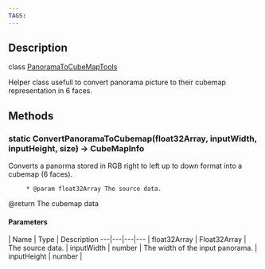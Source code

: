 ```yaml
---
TAGS:
---
```

## Description

class [PanoramaToCubeMapTools](/classes/2.4/PanoramaToCubeMapTools)

Helper class usefull to convert panorama picture to their cubemap representation in 6 faces.

## Methods

### static ConvertPanoramaToCubemap(float32Array, inputWidth, inputHeight, size) &rarr; CubeMapInfo

Converts a panorma stored in RGB right to left up to down format into a cubemap (6 faces).

         * @param float32Array The source data.

@return The cubemap data

#### Parameters
 | Name | Type | Description
---|---|---|---
 | float32Array | Float32Array |  The source data.
 | inputWidth | number |  The width of the input panorama.
 | inputHeight | number | 
